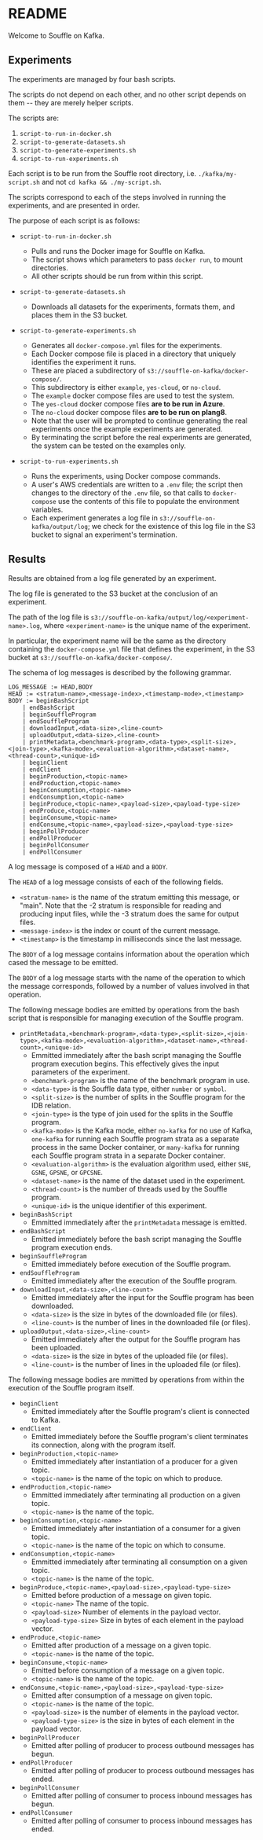 # README

Welcome to Souffle on Kafka.

## Experiments

The experiments are managed by four bash scripts.

The scripts do not depend on each other, and no other script depends on them -- they are merely helper scripts.

The scripts are:

1. `script-to-run-in-docker.sh` 
2. `script-to-generate-datasets.sh` 
3. `script-to-generate-experiments.sh`
4. `script-to-run-experiments.sh`

Each script is to be run from the Souffle root directory, i.e. `./kafka/my-script.sh` and not `cd kafka && ./my-script.sh`.

The scripts correspond to each of the steps involved in running the experiments, and are presented in order.

The purpose of each script is as follows:

- `script-to-run-in-docker.sh`
    - Pulls and runs the Docker image for Souffle on Kafka.
    - The script shows which parameters to pass `docker run`, to mount directories.
    - All other scripts should be run from within this script.
    
- `script-to-generate-datasets.sh`
    - Downloads all datasets for the experiments, formats them, and places them in the S3 bucket.

- `script-to-generate-experiments.sh`
    - Generates all `docker-compose.yml` files for the experiments.
    - Each Docker compose file is placed in a directory that uniquely identifies the experiment it runs.
    - These are placed a subdirectory of `s3://souffle-on-kafka/docker-compose/`.
    - This subdirectory is either `example`, `yes-cloud`, or `no-cloud`.
    - The `example` docker compose files are used to test the system.
    - The `yes-cloud` docker compose files **are to be run in Azure**.
    - The `no-cloud` docker compose files **are to be run on plang8**.
    - Note that the user will be prompted to continue generating the real experiments once the example experiments are generated.
    - By terminating the script before the real experiments are generated, the system can be tested on the examples only.
    
- `script-to-run-experiments.sh`
    - Runs the experiments, using Docker compose commands.
    - A user's AWS credentials are written to a `.env` file; the script then changes to the directory of the `.env` file, so that calls to `docker-compose` use the contents of this file to populate the environment variables.
    - Each experiment generates a log file in `s3://souffle-on-kafka/output/log`; we check for the existence of this log file in the S3 bucket to signal an experiment's termination.
    

## Results

Results are obtained from a log file generated by an experiment.

The log file is generated to the S3 bucket at the conclusion of an experiment.

The path of the log file is `s3://souffle-on-kafka/output/log/<experiment-name>.log`, where `<experiment-name>` is the unique name of the experiment. 

In particular, the experiment name will be the same as the directory containing the `docker-compose.yml` file that defines the experiment, in the S3 bucket at `s3://souffle-on-kafka/docker-compose/`.

The schema of log messages is described by the following grammar.

~~~
LOG_MESSAGE := HEAD,BODY
HEAD := <stratum-name>,<message-index>,<timestamp-mode>,<timestamp>
BODY := beginBashScript
    | endBashScript
    | beginSouffleProgram
    | endSouffleProgram
    | downloadInput,<data-size>,<line-count>
    | uploadOutput,<data-size>,<line-count>
    | printMetadata,<benchmark-program>,<data-type>,<split-size>,<join-type>,<kafka-mode>,<evaluation-algorithm>,<dataset-name>,<thread-count>,<unique-id>
    | beginClient
    | endClient
    | beginProduction,<topic-name>
    | endProduction,<topic-name>
    | beginConsumption,<topic-name>
    | endConsumption,<topic-name>
    | beginProduce,<topic-name>,<payload-size>,<payload-type-size>
    | endProduce,<topic-name>
    | beginConsume,<topic-name>
    | endConsume,<topic-name>,<payload-size>,<payload-type-size>
    | beginPollProducer
    | endPollProducer
    | beginPollConsumer
    | endPollConsumer
~~~

A log message is composed of a `HEAD` and a `BODY`.

The `HEAD` of a log message consists of each of the following fields.

- `<stratum-name>` is the name of the stratum emitting this message, or "main". Note that the -2 stratum is responsible for reading and producing input files, while the -3 stratum does the same for output files.
- `<message-index>` is the index or count of the current message.
- `<timestamp>` is the timestamp in milliseconds since the last message.

The `BODY` of a log message contains information about the operation which cased the message to be emitted.

The `BODY` of a log message starts with the name of the operation to which the message corresponds, followed by a number of values involved in that operation.

The following message bodies are emitted by operations from the bash script that is responsible for managing execution of the Souffle program.

- `printMetadata,<benchmark-program>,<data-type>,<split-size>,<join-type>,<kafka-mode>,<evaluation-algorithm>,<dataset-name>,<thread-count>,<unique-id>`
    - Emmitted immediately after the bash script managing the Souffle program execution begins. This effectively gives the input parameters of the experiment.
    - `<benchmark-program>` is the name of the benchmark program in use.
    - `<data-type>` is the Souffle data type, either `number` or `symbol`.
    - `<split-size>` is the number of splits in the Souffle program for the IDB relation.
    - `<join-type>` is the type of join used for the splits in the Souffle program.
    - `<kafka-mode>` is the Kafka mode, either `no-kafka` for no use of Kafka, `one-kafka` for running each Souffle program strata as a separate process in the same Docker container, or `many-kafka` for running each Souffle program strata in a separate Docker container.
    - `<evaluation-algorithm>` is the evaluation algorithm used, either `SNE`, `GSNE`, `GPSNE`, or `GPCSNE`.
    - `<dataset-name>` is the name of the dataset used in the experiment.
    - `<thread-count>` is the number of threads used by the Souffle program.
    - `<unique-id>` is the unique identifier of this experiment.
- `beginBashScript`
    - Emmitted immediately after the `printMetadata` message is emitted.
- `endBashScript`
    - Emitted immediately before the bash script managing the Souffle program execution ends.
- `beginSouffleProgram`
    - Emitted immediately before execution of the Souffle program.
- `endSouffleProgram`
    - Emitted immediately after the execution of the Souffle program.
- `downloadInput,<data-size>,<line-count>`
    - Emitted immediately after the input for the Souffle program has been downloaded.
    - `<data-size>` is the size in bytes of the downloaded file (or files).
    - `<line-count>` is the number of lines in the downloaded file (or files).
- `uploadOutput,<data-size>,<line-count>`
    - Emitted immediately after the output for the Souffle program has been uploaded.
    - `<data-size>` is the size in bytes of the uploaded file (or files).
    - `<line-count>` is the number of lines in the uploaded file (or files).

The following message bodies are mmitted by operations from within the execution of the Souffle program itself.

- `beginClient`
    - Emitted immediately after the Souffle program's client is connected to Kafka.
- `endClient`
    - Emitted immediately before the Souffle program's client terminates its connection, along with the program itself.
- `beginProduction,<topic-name>`
    - Emitted immediately after instantiation of a producer for a given topic.
    - `<topic-name>` is the name of the topic on which to produce.
- `endProduction,<topic-name>`
    - Emmitted immediately after terminating all production on a given topic.
    - `<topic-name>` is the name of the topic.
- `beginConsumption,<topic-name>`
    - Emitted immediately after instantiation of a consumer for a given topic.
    - `<topic-name>` is the name of the topic on which to consume.
- `endConsumption,<topic-name>`
    - Emmitted immediately after terminating all consumption on a given topic.
    - `<topic-name>` is the name of the topic.
- `beginProduce,<topic-name>,<payload-size>,<payload-type-size>`
    - Emitted before production of a message on given topic.
    - `<topic-name>` The name of the topic.
    - `<payload-size>` Number of elements in the payload vector.
    - `<payload-type-size>` Size in bytes of each element in the payload vector.
- `endProduce,<topic-name>`
    - Emitted after production of a message on a given topic. 
    - `<topic-name>` is the name of the topic.
- `beginConsume,<topic-name>`
    - Emitted before consumption of a message on a given topic. 
    - `<topic-name>` is the name of the topic.
- `endConsume,<topic-name>,<payload-size>,<payload-type-size>`
    - Emitted after consumption of a message on given topic.
    - `<topic-name>` is the name of the topic.
    - `<payload-size>` is the number of elements in the payload vector.
    - `<payload-type-size>` is the size in bytes of each element in the payload vector.
- `beginPollProducer`
    - Emitted after polling of producer to process outbound messages has begun.
- `endPollProducer`
    - Emitted after polling of producer to process outbound messages has ended.
- `beginPollConsumer`
    - Emitted after polling of consumer to process inbound messages has begun.
- `endPollConsumer`
    - Emitted after polling of consumer to process inbound messages has ended.

